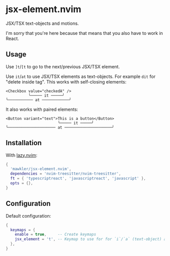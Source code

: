 # jsx-element.nvim

JSX/TSX text-objects and motions.

I'm sorry that you're here because that means that you also have to work in React.

## Usage

Use `]t`/`[t` to go to the next/previous JSX/TSX element.

Use `it`/`at` to use JSX/TSX elements as text-objects. For example `dit` for "delete inside tag". This works with self-closing elements:

```
<Checkbox value="checkedA" />
          ╰───── it ─────╯
╰─────────── at ────────────╯
```

It also works with paired elements:

```
<Button variant="text">This is a button</Button>
                       ╰───── it ─────╯
╰───────────────────── at ─────────────────────╯
```

## Installation

With [lazy.nvim](https://github.com/folke/lazy.nvim):

```lua
{
  'mawkler/jsx-element.nvim',
  dependencies = 'nvim-treesitter/nvim-treesitter',
  ft = { 'typescriptreact', 'javascriptreact', 'javascript' },
  opts = {},
}
```

## Configuration

Default configuration:

```lua
{
  keymaps = {
    enable = true,     -- Create keymaps
    jsx_element = 't', -- Keymap to use for for `i`/`a` (text-object) and `]`/`[` (motion)
  },
}
```
